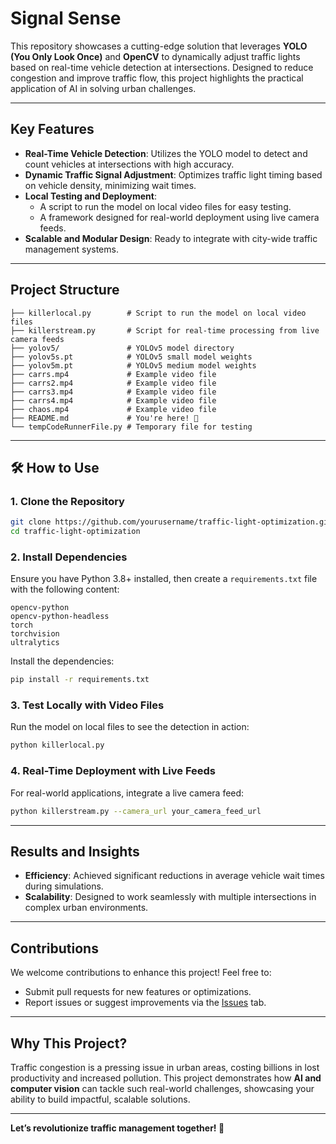 # Signal Sense

This repository showcases a cutting-edge solution that leverages **YOLO (You Only Look Once)** and **OpenCV** to dynamically adjust traffic lights based on real-time vehicle detection at intersections. Designed to reduce congestion and improve traffic flow, this project highlights the practical application of AI in solving urban challenges.

---

## Key Features

- **Real-Time Vehicle Detection**: Utilizes the YOLO model to detect and count vehicles at intersections with high accuracy.
- **Dynamic Traffic Signal Adjustment**: Optimizes traffic light timing based on vehicle density, minimizing wait times.
- **Local Testing and Deployment**:
  - A script to run the model on local video files for easy testing.
  - A framework designed for real-world deployment using live camera feeds.
- **Scalable and Modular Design**: Ready to integrate with city-wide traffic management systems.

---

## Project Structure

```plaintext
├── killerlocal.py        # Script to run the model on local video files
├── killerstream.py       # Script for real-time processing from live camera feeds
├── yolov5/               # YOLOv5 model directory
├── yolov5s.pt            # YOLOv5 small model weights
├── yolov5m.pt            # YOLOv5 medium model weights
├── carrs.mp4             # Example video file
├── carrs2.mp4            # Example video file
├── carrs3.mp4            # Example video file
├── carrs4.mp4            # Example video file
├── chaos.mp4             # Example video file
├── README.md             # You're here! 🎉
└── tempCodeRunnerFile.py # Temporary file for testing
```

---

## 🛠️ How to Use

### 1. Clone the Repository
```bash
git clone https://github.com/yourusername/traffic-light-optimization.git
cd traffic-light-optimization
```

### 2. Install Dependencies
Ensure you have Python 3.8+ installed, then create a `requirements.txt` file with the following content:

```plaintext
opencv-python
opencv-python-headless
torch
torchvision
ultralytics
```

Install the dependencies:
```bash
pip install -r requirements.txt
```

### 3. Test Locally with Video Files
Run the model on local files to see the detection in action:
```bash
python killerlocal.py
```

### 4. Real-Time Deployment with Live Feeds
For real-world applications, integrate a live camera feed:
```bash
python killerstream.py --camera_url your_camera_feed_url
```

---

## Results and Insights
- **Efficiency**: Achieved significant reductions in average vehicle wait times during simulations.
- **Scalability**: Designed to work seamlessly with multiple intersections in complex urban environments.

---

## Contributions
We welcome contributions to enhance this project! Feel free to:
- Submit pull requests for new features or optimizations.
- Report issues or suggest improvements via the [Issues](https://github.com/yourusername/traffic-light-optimization/issues) tab.

---

## Why This Project?
Traffic congestion is a pressing issue in urban areas, costing billions in lost productivity and increased pollution. This project demonstrates how **AI and computer vision** can tackle such real-world challenges, showcasing your ability to build impactful, scalable solutions.

---

**Let’s revolutionize traffic management together! 🚦**
